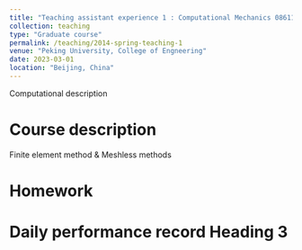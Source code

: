 ```yaml
---
title: "Teaching assistant experience 1 : Computational Mechanics 08611510"
collection: teaching
type: "Graduate course"
permalink: /teaching/2014-spring-teaching-1
venue: "Peking University, College of Engneering"
date: 2023-03-01
location: "Beijing, China"
---
```


Computational description

Course description
======
Finite element method & Meshless methods

Homework
======

Daily performance record
Heading 3
======